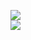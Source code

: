 [![](https://img.shields.io/badge/Made%20With-Github%20Spray-lightgrey.svg?style=for-the-badge&logo=github)](https://github.com/Annihil/github-spray#23259)  
[![](https://i.imgur.com/2DrTn0Z.gif)](https://github.com/Annihil/github-spray)